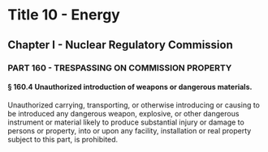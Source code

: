 
# Title 10 - Energy
## Chapter I - Nuclear Regulatory Commission
### PART 160 - TRESPASSING ON COMMISSION PROPERTY
#### § 160.4 Unauthorized introduction of weapons or dangerous materials.

Unauthorized carrying, transporting, or otherwise introducing or causing to be introduced any dangerous weapon, explosive, or other dangerous instrument or material likely to produce substantial injury or damage to persons or property, into or upon any facility, installation or real property subject to this part, is prohibited.
